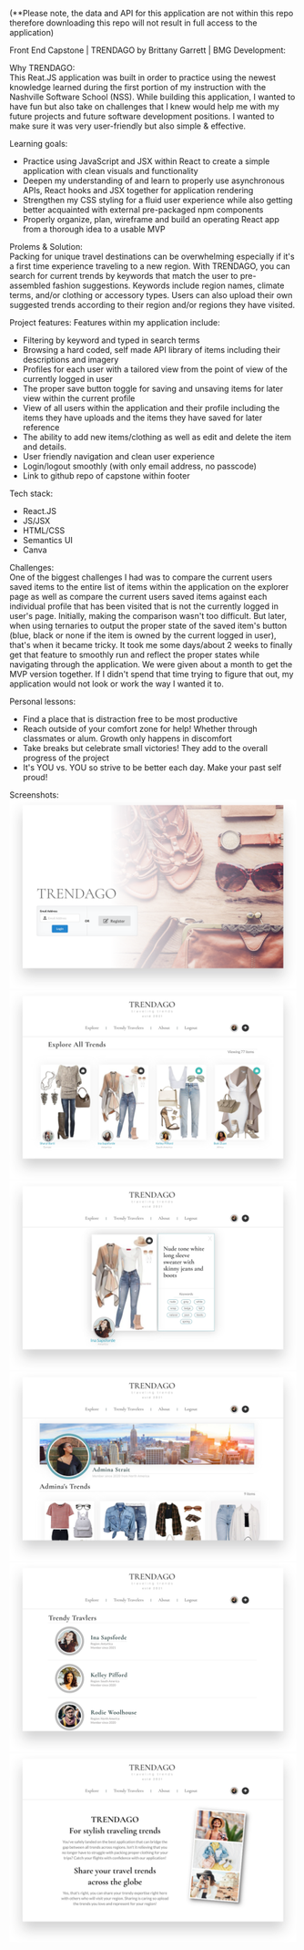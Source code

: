 (**Please note, the data and API for this application are not within this repo therefore downloading this repo will not result in full access to the application)

Front End Capstone | TRENDAGO by Brittany Garrett | BMG Development: 

Why TRENDAGO:<br/>
This Reat.JS application was built in order to practice using the newest knowledge learned during the first portion of my instruction with the Nashville Software School (NSS). While building this application, I wanted to have fun but also take on challenges that I knew would help me with my future projects and future software development positions. I wanted to make sure it was very user-friendly but also simple & effective.

Learning goals: 
- Practice using JavaScript and JSX within React to create a simple application with clean visuals and functionality
- Deepen my understanding of and learn to properly use asynchronous APIs, React hooks and JSX together for application rendering
- Strengthen my CSS styling for a fluid user experience while also getting better acquainted with external pre-packaged npm components
- Properly organize, plan, wireframe and  build an operating React app from a thorough idea to a usable MVP 

Prolems & Solution: <br/>
Packing for unique travel destinations can be overwhelming especially if it's a first time experience traveling to a new region. With TRENDAGO, you can search for current trends by keywords that match the user to pre-assembled fashion suggestions. Keywords include region names, climate terms, and/or clothing or accessory types. Users can also upload their own suggested trends according to their region and/or regions they have visited.

Project features:
Features within my application include: 
- Filtering by keyword and typed in search terms 
- Browsing a hard coded, self made API library of items including their descriptions and imagery
- Profiles for each user with a tailored view from the point of view of the currently logged in user
- The proper save button toggle for saving and unsaving items for later view within the current profile
- View of all users within the application and their profile including the items they have uploads and the items they have saved for later reference
- The ability to add new items/clothing as well as edit and delete the item and details.
- User friendly navigation and clean user experience
- Login/logout smoothly (with only email address, no passcode)
- Link to github repo of capstone within footer

Tech stack:
- React.JS
- JS/JSX
- HTML/CSS
- Semantics UI
- Canva

Challenges: <br/>
One of the biggest challenges I had was to compare the current users saved items to the entire list of items within the application on the explorer page as well as compare the current users saved items against each individual profile that has been visited that is not the currently logged in user's page. Initially, making the comparison wasn't too difficult. But later, when using ternaries to output the proper state of the saved item's button (blue, black or none if the item is owned by the current logged in user), that's when it became tricky. It took me some days/about 2 weeks to finally get that feature to smoothly run and reflect the proper states while navigating through the application. We were given about a month to get the MVP version together. If I didn't spend that time trying to figure that out, my application would not look or work the way I wanted it to. 

Personal lessons: 
- Find a place that is distraction free to be most productive 
- Reach outside of your comfort zone for help! Whether through classmates or alum. Growth only happens in discomfort
- Take breaks but celebrate small victories! They add to the overall progress of the project
- It's YOU vs. YOU so strive to be better each day. Make your past self proud!

Screenshots: 
![alt text](src/components/images/screenshots/trendagoscreen1.png)
![alt text](src/components/images/screenshots/trendagoscreen2.png)
![alt text](src/components/images/screenshots/trendagoscreen3.png)
![alt text](src/components/images/screenshots/trendagoscreen4.png)
![alt text](src/components/images/screenshots/trendagoscreen5.png)
![alt text](src/components/images/screenshots/trendagoscreen6.png)
